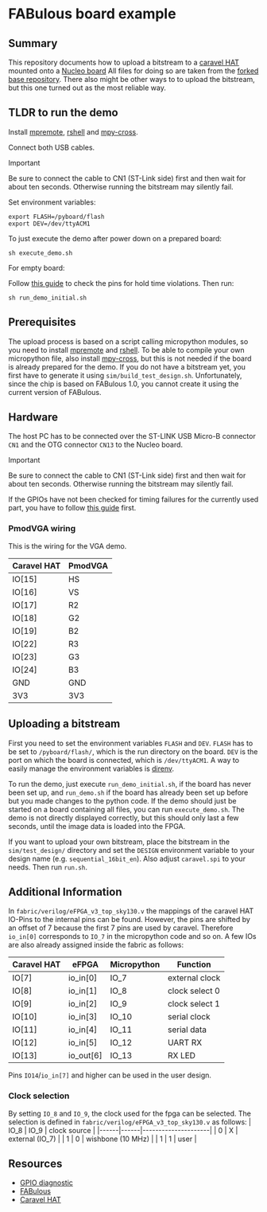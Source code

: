 # FABulous board example

## Summary

This repository documents how to upload a bitstream to a [caravel
HAT](https://github.com/efabless/caravel_board/tree/main/hardware/nucleo/caravel_nucleo)
mounted onto a [Nucleo
board](https://www.st.com/en/evaluation-tools/nucleo-f746zg.html#overview) All
files for doing so are taken from the [forked base
repository](https://github.com/gatecat/fabulous-mpw2-bringup). There also might
be other ways to to upload the bitstream, but this one turned out as the most
reliable way.

## TLDR to run the demo

Install [mpremote](https://pypi.org/project/mpremote),
[rshell](https://pypi.org/project/rshell/) and
[mpy-cross](https://pypi.org/project/mpy-cross/).

Connect both USB cables.

> [!IMPORTANT]
> Be sure to connect the cable to CN1 (ST-Link side) first and then
> wait for about ten seconds. Otherwise running the bitstream may silently
> fail.

Set environment variables:

```console
export FLASH=/pyboard/flash
export DEV=/dev/ttyACM1
```

To just execute the demo after power down on a prepared board:

```console
sh execute_demo.sh
```

For empty board:

Follow [this guide](https://github.com/efabless/caravel_board/tree/main/firmware/mpw2-5/nucleo)
to check the pins for hold time violations. Then run:

```console
sh run_demo_initial.sh
```

## Prerequisites

The upload process is based on a script calling micropython modules, so you
need to install [mpremote](https://pypi.org/project/mpremote) and
[rshell](https://pypi.org/project/rshell/). To be able to compile your own
micropython file, also install  [mpy-cross](https://pypi.org/project/mpy-cross/),
but this is not needed if the board is already prepared for the demo.
If you do not have a bitstream yet, you first have to generate it using
```sim/build_test_design.sh```. Unfortunately, since the chip is based on
FABulous 1.0, you cannot create it using the current version of FABulous.

## Hardware

The host PC has to be connected over the ST-LINK USB Micro-B connector  ```CN1```
and the OTG connector ```CN13``` to the Nucleo board.

> [!IMPORTANT]
> Be sure to connect the cable to CN1 (ST-Link side) first and then
> wait for about ten seconds. Otherwise running the bitstream may silently
> fail.

If the GPIOs have not been checked for timing failures for the currently used
part, you have to follow [this
guide](https://github.com/efabless/caravel_board/tree/main/firmware/mpw2-5/nucleo)
first.

### PmodVGA wiring

This is the wiring for the VGA demo.

| Caravel HAT | PmodVGA |
|-------------|---------|
|  IO[15]     |  HS     |
|  IO[16]     |  VS     |
|  IO[17]     |  R2     |
|  IO[18]     |  G2     |
|  IO[19]     |  B2     |
|  IO[22]     |  R3     |
|  IO[23]     |  G3     |
|  IO[24]     |  B3     |
|  GND        |  GND    |
|  3V3        |  3V3    |

## Uploading a bitstream

First you need to set the environment variables ```FLASH``` and ```DEV```.
```FLASH``` has to be set to ```/pyboard/flash/```, which is the run directory
on the board. ```DEV``` is the port on which the board is connected, which is
```/dev/ttyACM1```. A way to easily manage the environment variables is
[direnv](https://github.com/direnv/direnv).

To run the demo, just execute ```run_demo_initial.sh```, if the board has never been
set up, and ```run_demo.sh``` if the board has already been set up before
but you made changes to the python code. If the demo
should just be started on a board containing all files, you can run
```execute_demo.sh```. The demo is not directly displayed correctly, but this
should only last a few seconds, until the image data is loaded into the FPGA.

If you want to upload your own bitstream, place the bitstream in the
```sim/test_design/``` directory and set the ```DESIGN``` environment variable
to your design name (e.g. ```sequential_16bit_en```). Also adjust
```caravel.spi``` to your needs. Then run ```run.sh```.

## Additional Information

In ```fabric/verilog/eFPGA_v3_top_sky130.v``` the mappings of the caravel HAT
IO-Pins to the internal pins can be found. However, the pins are shifted by an
offset of 7
because the first 7 pins are used by caravel.
Therefore ```io_in[0]``` corresponds to ```IO_7``` in the micropython code and
so on. A few IOs are also already assigned inside the fabric as follows:

| Caravel HAT | eFPGA     | Micropython | Function       |
|-------------|----------|-------------|----------------|
|  IO[7]      | io_in[0] | IO_7        | external clock |
|  IO[8]      | io_in[1] | IO_8        | clock select 0 |
|  IO[9]      | io_in[2] | IO_9        | clock select 1 |
|  IO[10]     | io_in[3] | IO_10       | serial clock   |
|  IO[11]     | io_in[4] | IO_11       | serial data    |
|  IO[12]     | io_in[5] | IO_12       | UART RX        |
|  IO[13]     | io_out[6] | IO_13       | RX LED        |

Pins ```IO14```/```io_in[7]``` and higher can be used in the user design.

### Clock selection

By setting ```IO_8``` and ```IO_9```, the clock used for the fpga can be selected.
The selection is defined in ```fabric/verilog/eFPGA_v3_top_sky130.v``` as follows:
| IO_8 | IO_9 | clock source        |
|------|------|---------------------|
|  0   |  X   | external (IO_7)     |
|  1   |  0   | wishbone (10 MHz)   |
|  1   |  1   | user                |

## Resources

- [GPIO diagnostic](https://github.com/efabless/caravel_board/tree/main/firmware/mpw2-5/nucleo)
- [FABulous](https://github.com/FPGA-Research-Manchester/FABulous)
- [Caravel HAT](https://github.com/efabless/caravel_board/tree/main/hardware/nucleo/caravel_nucleo)
